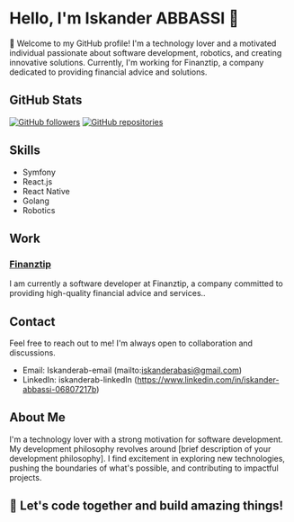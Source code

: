 # Hello, I'm Iskander ABBASSI 🚀

👋 Welcome to my GitHub profile! I'm a technology lover and a motivated individual passionate about software development, robotics, and creating innovative solutions. Currently, I'm working for Finanztip, a company dedicated to providing financial advice and solutions.

## GitHub Stats

[![GitHub followers](https://img.shields.io/github/followers/iskanderAB?label=Followers&style=social)](https://github.com/iskanderAB)
[![GitHub repositories](https://img.shields.io/badge/repositories-3-brightgreen)](https://github.com/your-username?tab=repositories)

## Skills

- Symfony
- React.js
- React Native
- Golang
- Robotics

## Work

### [Finanztip](https://www.linkedin.com/company/finanztip)
I am currently a software developer at Finanztip, a company committed to providing high-quality financial advice and services.. 


## Contact

Feel free to reach out to me! I'm always open to collaboration and discussions.

- Email: Iskanderab-email (mailto:iskanderabasi@gmail.com)
- LinkedIn: iskanderab-linkedIn (https://www.linkedin.com/in/iskander-abbassi-06807217b)

## About Me

I'm a technology lover with a strong motivation for software development. My development philosophy revolves around [brief description of your development philosophy]. I find excitement in exploring new technologies, pushing the boundaries of what's possible, and contributing to impactful projects.

## 🚀 Let's code together and build amazing things!
